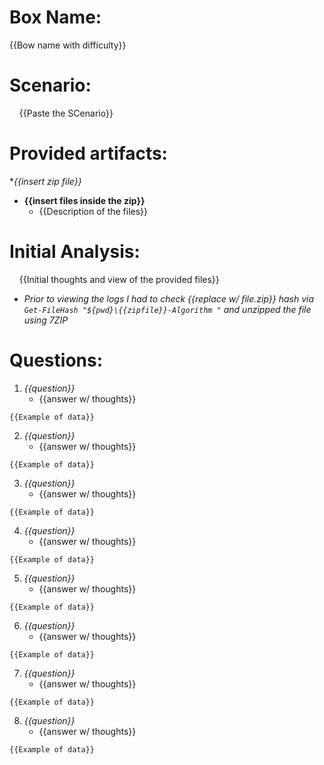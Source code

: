 # Box Name:
{{Bow name with difficulty}}
# Scenario:
&nbsp; &nbsp; {{Paste the SCenario}}
# Provided artifacts:
**{{insert zip file}}*
  - **{{insert files inside the zip}}**
    - {{Description of the files}}
# Initial Analysis:
&nbsp; &nbsp; {{Initial thoughts and view of the provided files}} 

- _Prior to viewing the logs I had to check {{replace w/ file.zip}} hash via ```Get-FileHash "${pwd}\{{zipfile}}-Algorithm "``` and unzipped the file using 7ZIP_

# Questions:
1. _{{question}}_
    - {{answer w/ thoughts}} 
```
{{Example of data}}
```
2.  _{{question}}_
    - {{answer w/ thoughts}} 
```
{{Example of data}}
```
3.  _{{question}}_
    - {{answer w/ thoughts}} 
```
{{Example of data}}
```
4.  _{{question}}_
    - {{answer w/ thoughts}} 
```
{{Example of data}}
```
5.  _{{question}}_
    - {{answer w/ thoughts}} 
```
{{Example of data}}
```
6.  _{{question}}_
    - {{answer w/ thoughts}} 
```
{{Example of data}}
```
7.  _{{question}}_
    - {{answer w/ thoughts}} 
```
{{Example of data}}
```
8.  _{{question}}_
    - {{answer w/ thoughts}} 
```
{{Example of data}}
```


